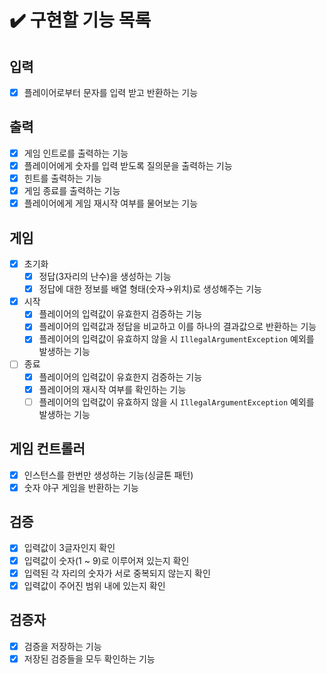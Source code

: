 # ✔️ 구현할 기능 목록

## 입력

- [x] 플레이어로부터 문자를 입력 받고 반환하는 기능

## 출력

- [x] 게임 인트로를 출력하는 기능
- [x] 플레이어에게 숫자를 입력 받도록 질의문을 출력하는 기능
- [x] 힌트를 출력하는 기능
- [x] 게임 종료를 출력하는 기능
- [x] 플레이어에게 게임 재시작 여부를 물어보는 기능

## 게임

- [x] 초기화
    - [x] 정답(3자리의 난수)을 생성하는 기능
    - [x] 정답에 대한 정보를 배열 형태(숫자→위치)로 생성해주는 기능
- [x] 시작
    - [x] 플레이어의 입력값이 유효한지 검증하는 기능
    - [x] 플레이어의 입력값과 정답을 비교하고 이를 하나의 결과값으로 반환하는 기능
    - [x] 플레이어의 입력값이 유효하지 않을 시 `IllegalArgumentException` 예외를 발생하는 기능
- [ ] 종료
    - [x] 플레이어의 입력값이 유효한지 검증하는 기능
    - [x] 플레이어의 재시작 여부를 확인하는 기능
    - [ ] 플레이어의 입력값이 유효하지 않을 시 `IllegalArgumentException` 예외를 발생하는 기능

## 게임 컨트롤러

- [x] 인스턴스를 한번만 생성하는 기능(싱글톤 패턴)
- [x] 숫자 야구 게임을 반환하는 기능

## 검증

- [x] 입력값이 3글자인지 확인
- [x] 입력값이 숫자(1 ~ 9)로 이루어져 있는지 확인
- [x] 입력된 각 자리의 숫자가 서로 중복되지 않는지 확인
- [x] 입력값이 주어진 범위 내에 있는지 확인

## 검증자

- [x] 검증을 저장하는 기능
- [x] 저장된 검증들을 모두 확인하는 기능
